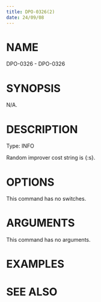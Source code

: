 ```yaml
---
title: DPO-0326(2)
date: 24/09/08
---
```


# NAME

DPO-0326 - DPO-0326

# SYNOPSIS

N/A.

# DESCRIPTION

Type: INFO

Random improver cost string is {:s}.

# OPTIONS

This command has no switches.

# ARGUMENTS

This command has no arguments.

# EXAMPLES

# SEE ALSO
